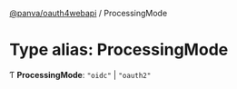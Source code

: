 [@panva/oauth4webapi](../README.md) / ProcessingMode

# Type alias: ProcessingMode

Ƭ **ProcessingMode**: ``"oidc"`` \| ``"oauth2"``
